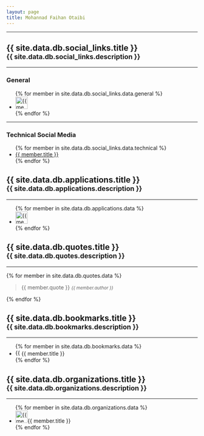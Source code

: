 ```yaml
---
layout: page
title: Mohannad Faihan Otaibi
---
```


---

## {{ site.data.db.social_links.title }}<br /> <small>{{ site.data.db.social_links.description }}</small>
---

### General
<ul class="list-inline mb-5">
{% for member in site.data.db.social_links.data.general %}
  <li class="list-inline-item">
    <a href="{{ member.url }}">
      <img height="32" alt="{{ member.title }}" src="https://i.olsh.me/icon?size=80..120..200&url={{ member.url }}" />
    </a>
  </li>
{% endfor %}
</ul>

---

### Technical Social Media
<ul class="list-inline mb-5">
{% for member in site.data.db.social_links.data.technical %}
  <li class="list-inline-item">
    <a href="{{ member.url }}">{{ member.title }}</a>
  </li>
{% endfor %}
</ul>



## {{ site.data.db.applications.title }} <br /> <small>{{ site.data.db.applications.description }}</small>
---

<ul class="list-inline mb-5">
{% for member in site.data.db.applications.data %}
  <li class="list-inline-item mb-3">
    <a href="{{ member[1].url }}"><img height="32" alt="{{ member[0] }}" src="https://i.olsh.me/icon?size=80..120..200&url={{ member[1].url }}" /></a>
  </li>
{% endfor %}
</ul>



## {{ site.data.db.quotes.title }} <br /> <small>{{ site.data.db.quotes.description }}</small>
---

{% for member in site.data.db.quotes.data %}
  > {{ member.quote }}
  > <small><cite>{{ member.author }}</cite></small>

{% endfor %}
<div class="mb-5"></div>


## {{ site.data.db.bookmarks.title }} <br /> <small>{{ site.data.db.bookmarks.description }}</small>
---

<ul class="row list-unstyled p-0 mb-5">
{% for member in site.data.db.bookmarks.data %}
  <li class="col-md-6 pb-3 m-0">
    <div class="row m-0 p-0">
      <img height="16" alt="{{ member.title }}" src="https://i.olsh.me/icon?size=80..120..200&url={{ member.url }}" class="" /><span class="col-11">{{ member.title }}</span>
    </div>

  </li>
{% endfor %}
</ul>

## {{ site.data.db.organizations.title }} <br /> <small>{{ site.data.db.organizations.description }}</small>
---

<ul class="row list-unstyled p-0 mb-5">
{% for member in site.data.db.organizations.data %}
  <li class="col-md-6 pb-3 m-0">
    <div class="row m-0 p-0">
      <img height="32" alt="{{ member.title }}" src="https://i.olsh.me/icon?size=80..120..200&url={{ member.url }}" class="" /><span class="col-10">{{ member.title }}</span>
    </div>

  </li>
{% endfor %}
</ul>



<!-- https://i.olsh.me/icon?size=80..120..200&url={{ member[1].url }} -->
<!-- http://f3.allesedv.com/16/{{ member[1].url }} -->
